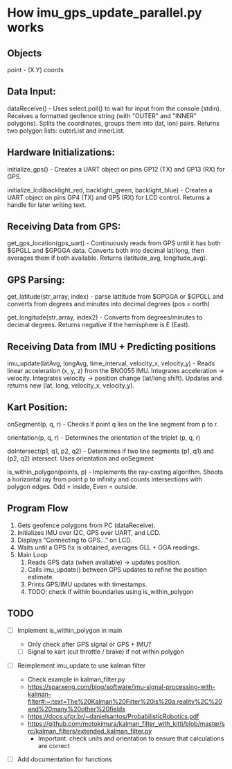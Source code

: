 # How imu_gps_update_parallel.py works

Objects 
-
point - (X.Y) coords

Data Input:
- 
dataReceive() - Uses select.poll() to wait for input from the console (stdin).
Receives a formatted geofence string (with "OUTER" and "INNER" polygons).
Splits the coordinates, groups them into (lat, lon) pairs.
Returns two polygon lists: outerList and innerList.

Hardware Initializations:
-
initialize_gps() - Creates a UART object on pins GP12 (TX) and GP13 (RX) for GPS.

initialize_lcd(backlight_red, backlight_green, backlight_blue) - Creates a UART object on pins GP4 (TX) and GP5 (RX) for LCD control.
Returns a handle for later writing text.

Receiving Data from GPS:
-
get_gps_location(gps_uart) -
Continuously reads from GPS until it has both \$GPGLL and \$GPGGA data.
Converts both into decimal lat/long, then averages them if both available.
Returns (latitude_avg, longitude_avg).

GPS Parsing:
-
get_latitude(str_array, index) - parse lattitude from \$GPGGA or \$GPGLL and 
converts from degrees and minutes into decimal degrees (pos = north)

get_longitude(str_array, index2) - Converts from degrees/minutes to decimal degrees.
Returns negative if the hemisphere is E (East).

Receiving Data from IMU + Predicting positions
-
imu_update(latAvg, longAvg, time_interval, velocity_x, velocity_y) -
Reads linear acceleration (x, y, z) from the BNO055 IMU.
Integrates acceleration → velocity.
Integrates velocity → position change (lat/long shift).
Updates and returns new (lat, long, velocity_x, velocity_y).

Kart Position:
-
onSegment(p, q, r) - Checks if point q lies on the line segment from p to r.

orientation(p, q, r) - Determines the orientation of the triplet (p, q, r)

doIntersect(p1, q1, p2, q2) - Determines if two line segments (p1, q1) and (p2, q2) intersect.
Uses orientation and onSegment

is_within_polygon(points, p) - Implements the ray-casting algorithm.
Shoots a horizontal ray from point p to infinity and counts intersections with polygon edges.
Odd = inside, Even = outside.  

Program Flow
-
1. Gets geofence polygons from PC (dataReceive).
2. Initializes IMU over I2C, GPS over UART, and LCD.
3. Displays “Connecting to GPS...” on LCD.
4. Waits until a GPS fix is obtained, averages GLL + GGA readings.
5. Main Loop
   1. Reads GPS data (when available) → updates position.
   2. Calls imu_update() between GPS updates to refine the position estimate.
   3. Prints GPS/IMU updates with timestamps.
   4. TODO: check if within boundaries using is_within_polygon

## TODO
- [ ] Implement is_within_polygon in main
  - Only check after GPS signal or GPS + IMU?
  - [ ] Signal to kart (cut throttle / brake) if not within polygon 
- [ ] Reimplement imu_update to use kalman filter
  - Check example in kalman_filter.py
  - https://sparxeng.com/blog/software/imu-signal-processing-with-kalman-filter#:~:text=The%20Kalman%20Filter%20is%20a,reality%2C%20and%20many%20other%20fields
  - https://docs.ufpr.br/~danielsantos/ProbabilisticRobotics.pdf
  - https://github.com/motokimura/kalman_filter_with_kitti/blob/master/src/kalman_filters/extended_kalman_filter.py
    - Important: check units and orientation to ensure that calculations are correct
- [ ] Add documentation for functions


